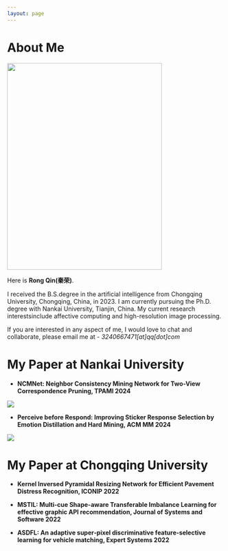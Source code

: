 ```yaml
---
layout: page
---
```


# About Me

<img src="https://qinrong-nku.github.io/qr.jpg" class="floatpic" width="360" height="480">

Here is **Rong Qin(秦荣)**.

I received the B.S.degree in the artificial intelligence from Chongqing University, Chongqing, China, in 2023. I am currently pursuing the Ph.D. degree with Nankai University, Tianjin, China. My current research interestsinclude affective computing and high-resolution image processing.

If you are interested in any aspect of me, I would love to chat and collaborate, please email me at - *3240667471[at]qq[dot]com*

# My Paper at Nankai University

- **NCMNet: Neighbor Consistency Mining Network for Two-View Correspondence Pruning, TPAMI 2024**

<img src="https://qinrong-nku.github.io/NCMNet.png" align = "middle" />

- **Perceive before Respond: Improving Sticker Response Selection by Emotion Distillation and Hard Mining, ACM MM 2024**

<img src="https://qinrong-nku.github.io/Perceive.png" align = "middle" />

# My Paper at Chongqing University

- **Kernel Inversed Pyramidal Resizing Network for Efficient Pavement Distress Recognition, ICONIP 2022**

- **MSTIL: Multi-cue Shape-aware Transferable Imbalance Learning for effective graphic API recommendation, Journal of Systems and Software 2022**

- **ASDFL: An adaptive super‐pixel discriminative feature‐selective learning for vehicle matching, Expert Systems 2022**









